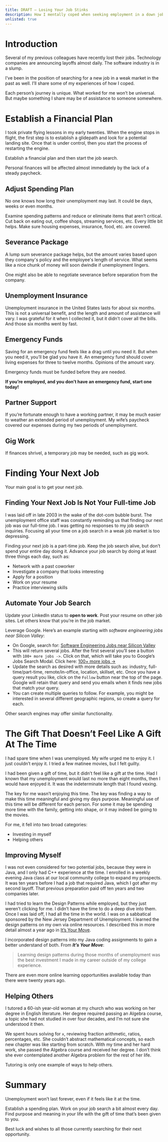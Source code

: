 ```yaml
---
title: DRAFT – Losing Your Job Stinks
description: How I mentally coped when seeking employment in a down job market
unlisted: true
---
```


# Introduction
Several of my previous colleagues have recently lost their jobs. Technology companies are announcing layoffs almost daily. The software industry is in a slump.

I’ve been in the position of searching for a new job in a weak market in the past as well. I’ll share some of my experiences of how I coped.

Each person’s journey is unique. What worked for me won’t be universal. But maybe something I share may be of assistance to someone somewhere.

# Establish a Financial Plan
I took private flying lessons in my early twenties. When the engine stops in flight, the first step is to establish a glidepath and look for a potential landing site. Once that is under control, then you start the process of restarting the engine.

Establish a financial plan and then start the job search.

Personal finances will be affected almost immediately by the lack of a steady paycheck.

## Adjust Spending Plan
No one knows how long their unemployment may last. It could be days, weeks or even months.

Examine spending patterns and reduce or eliminate items that aren’t critical. Cut back on eating out, coffee shops, streaming services, etc. Every little bit helps. Make sure housing expenses, insurance, food, etc. are covered.

## Severance Package
A lump sum severance package helps, but the amount varies based upon they company's policy and the employee's length of service. What seems like a nice chunk of money will soon dwindle if unemployment lingers.

One might also be able to negotiate severance before separation from the company.

## Unemployment Insurance
Unemployment insurance in the United States lasts for about six months. This is not a universal benefit, and the length and amount of assistance will vary. I was grateful for it when I collected it, but it didn’t cover all the bills. And those six months went by fast. 

## Emergency Funds
Saving for an emergency fund feels like a drag until you need it. But when you need it, you’ll be glad you have it.
An emergency fund should cover living expenses for three to twelve months. Opinions of the amount vary.

Emergency funds must be funded before they are needed.

__If you’re employed, and you don’t have an emergency fund, start one today!__ 

## Partner Support
If you’re fortunate enough to have a working partner, it may be much easier to weather an extended period of unemployment. My wife’s paycheck covered our expenses during my two periods of unemployment.

## Gig Work
If finances shrivel, a temporary job may be needed, such as gig work.

# Finding Your Next Job
Your main goal is to get your next job.

## Finding Your Next Job Is Not Your Full-time Job
I was laid off in late 2003 in the wake of the dot-com bubble burst. The unemployment office staff was constantly reminding us that finding our next job was our full-time job. I was getting no responses to my job search inquiries. Focusing all your time on a job search in a weak job market is too depressing.

Finding your next job is a part-time job. Keep the job search alive, but don’t spend your entire day doing it. Advance your job search by doing at least three things each day, such as:
* Network with a past coworker
* Investigate a company that looks interesting
* Apply for a position
* Work on your resume
* Practice interviewing skills

## Automate Your Job Search
Update your LinkedIn status to __open to work__. Post your resume on other job sites. Let others know that you’re in the job market.

Leverage Google. Here’s an example starting with _software engineering jobs near Silicon Valley_:
* On Google, search for: [Software Engineering Jobs near Silicon Valley](https://www.google.com/search?q=Software+Engineering+Jobs+near+Silicon+Valley&sca_esv=d2a4c35c63dffda7&sxsrf=ADLYWIJCt4VfFMUUWAUm1xHdcI9nw5x0cQ%3A1722888922027&source=hp&ei=2TKxZp7-O5C3ptQP8YP34AQ&iflsig=AL9hbdgAAAAAZrFA6mu06fY1h2sur-6wmIiLx3XGB1n0&ved=0ahUKEwjezrqx1d6HAxWQm4kEHfHBHUwQ4dUDCBk&uact=5&oq=Software+Engineering+Jobs+near+Silicon+Valley&gs_lp=Egdnd3Mtd2l6Ii1Tb2Z0d2FyZSBFbmdpbmVlcmluZyBKb2JzIG5lYXIgU2lsaWNvbiBWYWxsZXkyBhAAGBYYHjILEAAYgAQYhgMYigUyCxAAGIAEGIYDGIoFMggQABiABBiiBDIIEAAYgAQYogRIoQdQlgJYlgJwAXgAkAEAmAGHAaABhwGqAQMwLjG4AQPIAQD4AQL4AQGYAgKgApwBqAIKwgIHECMYJxjqApgDDJIHAzEuMaAHhQQ&sclient=gws-wiz&jbr=sep:0)
* This will return several jobs. After the first several you’ll see a button with `100+ more jobs ->`. Click on that, which will take you to Google’s Jobs Search Modal. Click here: [100+ more jobs ->](https://www.google.com/search?q=Software%20Engineering%20Jobs%20near%20Silicon%20Valley&sca_esv=d2a4c35c63dffda7&sxsrf=ADLYWIJCt4VfFMUUWAUm1xHdcI9nw5x0cQ%3A1722888922027&source=hp&ei=2TKxZp7-O5C3ptQP8YP34AQ&iflsig=AL9hbdgAAAAAZrFA6mu06fY1h2sur-6wmIiLx3XGB1n0&ved=2ahUKEwimpPuy1d6HAxWCrYkEHY83Bv4Q3L8LegQIHhAK&uact=5&oq=Software%20Engineering%20Jobs%20near%20Silicon%20Valley&gs_lp=Egdnd3Mtd2l6Ii1Tb2Z0d2FyZSBFbmdpbmVlcmluZyBKb2JzIG5lYXIgU2lsaWNvbiBWYWxsZXkyBhAAGBYYHjILEAAYgAQYhgMYigUyCxAAGIAEGIYDGIoFMggQABiABBiiBDIIEAAYgAQYogRIoQdQlgJYlgJwAXgAkAEAmAGHAaABhwGqAQMwLjG4AQPIAQD4AQL4AQGYAgKgApwBqAIKwgIHECMYJxjqApgDDJIHAzEuMaAHhQQ&sclient=gws-wiz&jbr=sep:0&udm=8)
* Update the search as desired with more details such as: industry, full-time/part-time, remote/in-office, location, skillset, etc. Once you have a query result you like, click on the `Follow` button near the top of the page. Google will retain that query and send you emails when it finds new jobs that match your query.
* You can create multiple queries to follow. For example, you might be interested in several different geographic regions, so create a query for each.

Other search engines may offer similar functionality.

# The Gift That Doesn’t Feel Like A Gift At The Time
I had spare time when I was unemployed. My wife urged me to enjoy it. I just couldn’t enjoy it. I tried a few matinee movies, but I felt guilty.

I had been given a gift of time, but it didn’t feel like a gift at the time. Had I known that my unemployment would last no more than eight months, then I would have enjoyed it. It was the indeterminate length that I found vexing.

The key for me wasn’t enjoying this time. The key was finding a way to make this time meaningful and giving my days purpose. Meaningful use of this time will be different for each person. For some it may be spending more time with the family, getting into shape, or it may indeed be going to the movies.

For me, it fell into two broad categories:
* Investing in myself
* Helping others

## Improving Myself
I was not even considered for two potential jobs, because they were in Java, and I only had C++ experience at the time. I enrolled in a weekly evening Java class at our local community college to expand my prospects. It was ten years before I had a job that required Java, which I got after my second layoff. That previous preparation paid off ten years and two companies later.

I had tried to learn the Design Patterns while employed, but they just weren’t clicking for me. I didn’t have the time to do a deep dive into them. Once I was laid off, I had all the time in the world. I was on a sabbatical sponsored by the New Jersey Department of Unemployment. I learned the design patterns on my own via online resources. I described this in more detail almost a year ago in [It’s Your Move](https://jhumelsine.github.io/2023/08/24/its-your-move.html).

I incorporated design patterns into my Java coding assignments to gain a better understand of both.
From ___It’s Your Move___:
>Learning design patterns during those months of unemployment was the best investment I made in my career outside of my college experience.

There are even more online learning opportunities available today than there were twenty years ago.

## Helping Others
I tutored a 60-ish year-old woman at my church who was working on her degree in English literature. Her degree required passing an Algebra course, a topic she had not studied in over four decades, and I’m not sure she understood it then.

We spent hours solving for `x`, reviewing fraction arithmetic, ratios, percentages, etc. She couldn’t abstract mathematical concepts, so each new chapter was like starting from scratch. With my time and her hard work, she passed the Algebra course and received her degree. I don’t think she ever contemplated another Algebra problem for the rest of her life.

Tutoring is only one example of ways to help others.

# Summary
Unemployment won’t last forever, even if it feels like it at the time.

Establish a spending plan. Work on your job search a bit almost every day. Find purpose and meaning in your life with the gift of time that’s been given to you.

Best luck and wishes to all those currently searching for their next opportunity.
